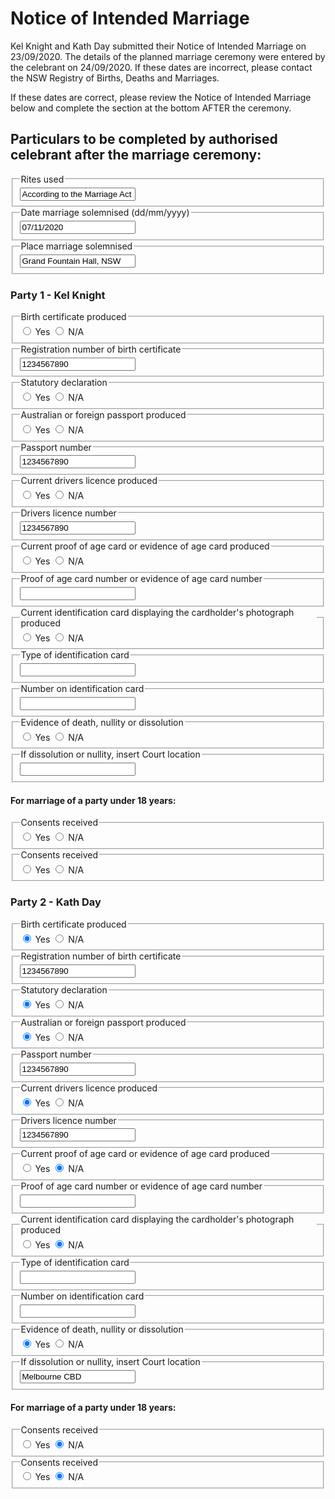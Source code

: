<h1> Notice of Intended Marriage </h1>

Kel Knight and Kath Day submitted their Notice of Intended Marriage on 23/09/2020. The details of the planned marriage ceremony were entered by the celebrant on 24/09/2020. If these dates are incorrect, please contact the NSW Registry of Births, Deaths and Marriages.

If these dates are correct, please review the Notice of Intended Marriage below and complete the section at the bottom AFTER the ceremony. 

<h2> Particulars to be completed by authorised celebrant after the marriage ceremony: </h2>

<div class="nsw-forms">
        <div class="nsw-form-group">
            <fieldset class="nsw-form-fieldset">
            <legend>
            <span class="nsw-form-legend-text">Rites used</span>
            </legend>
            <div class="nsw-form-text">
               <input class="nsw-form-text__input" type="text" name="{ceremonyrites}" id="{ceremonyrites}" value="According to the Marriage Act 1961">
            </div>
           </fieldset>
        </div>
<div class="nsw-forms">
        <div class="nsw-form-group">
            <fieldset class="nsw-form-fieldset">
            <legend>
            <span class="nsw-form-legend-text">Date marriage solemnised (dd/mm/yyyy)</span>
            </legend>
            <div class="nsw-form-text">
               <input class="nsw-form-text__input" type="text" name="{ceremonyrites}" id="{ceremonyrites}" value="07/11/2020">
            </div>
           </fieldset>
        </div>
<div class="nsw-forms">
        <div class="nsw-form-group">
            <fieldset class="nsw-form-fieldset">
            <legend>
            <span class="nsw-form-legend-text">Place marriage solemnised</span>
            </legend>
            <div class="nsw-form-text">
               <input class="nsw-form-text__input" type="text" name="{ceremonyplacesolemnised}" id="{ceremonyplacesolemnised}" value="Grand Fountain Hall, NSW">
            </div>
           </fieldset>
        </div>
        
        
<h3> Party 1 - Kel Knight </h3>

<div class="nsw-forms">
        <div class="nsw-form-group">
            <fieldset class="nsw-form-fieldset">
            <legend>
            <span class="nsw-form-legend-text">Birth certificate produced</span>
            </legend>
            <div class="nsw-form-radio">
               <input class="nsw-form-radio__input" type="radio" name="{birthcert}" id="{party1birthcertyes}" checked>
               <label class="nsw-form-radio__label" for="{party1birthcertyes}">Yes</label>
               <input class="nsw-form-radio__input" type="radio" name="{birthcert}" id="{party1birthcertno}">
               <label class="nsw-form-radio__label" for="{party1birthcertno}">N/A</label>
            </div>
           </fieldset>
        </div>  
<div class="nsw-forms">
        <div class="nsw-form-group">
            <fieldset class="nsw-form-fieldset">
            <legend>
            <span class="nsw-form-legend-text">Registration number of birth certificate</span>
            </legend>
            <div class="nsw-form-text">
               <input class="nsw-form-text__input" type="text" name="{birthcertnumber}" id="{party1birthcertnumber}" value="1234567890">
            </div>
           </fieldset>
        </div>
<div class="nsw-forms">
        <div class="nsw-form-group">
            <fieldset class="nsw-form-fieldset">
            <legend>
            <span class="nsw-form-legend-text">Statutory declaration</span>
            </legend>
            <div class="nsw-form-radio">
               <input class="nsw-form-radio__input" type="radio" name="{statutorydeclaration}" id="{party1statutorydeclarationyes}" checked>
               <label class="nsw-form-radio__label" for="{party1statutorydeclarationyes}">Yes</label>
               <input class="nsw-form-radio__input" type="radio" name="{statutorydeclaration}" id="{party1statutorydeclarationno}">
               <label class="nsw-form-radio__label" for="{party1statutorydeclarationno}">N/A</label>
            </div>
           </fieldset>
        </div>  
<div class="nsw-forms">
        <div class="nsw-form-group">
            <fieldset class="nsw-form-fieldset">
            <legend>
            <span class="nsw-form-legend-text">Australian or foreign passport produced</span>
            </legend>
            <div class="nsw-form-radio">
               <input class="nsw-form-radio__input" type="radio" name="{passport}" id="{party1passportyes}" checked>
               <label class="nsw-form-radio__label" for="{party1passportyes}">Yes</label>
               <input class="nsw-form-radio__input" type="radio" name="{passport}" id="{party1passportno}">
               <label class="nsw-form-radio__label" for="{party1passportno}">N/A</label>
            </div>
           </fieldset>
        </div>       
<div class="nsw-forms">
        <div class="nsw-form-group">
            <fieldset class="nsw-form-fieldset">
            <legend>
            <span class="nsw-form-legend-text">Passport number</span>
            </legend>
            <div class="nsw-form-text">
               <input class="nsw-form-text__input" type="text" name="{passportnumber}" id="{party1passportnumber}" value="1234567890">
            </div>
           </fieldset>
        </div>        
<div class="nsw-forms">
        <div class="nsw-form-group">
            <fieldset class="nsw-form-fieldset">
            <legend>
            <span class="nsw-form-legend-text">Current drivers licence produced</span>
            </legend>
            <div class="nsw-form-radio">
               <input class="nsw-form-radio__input" type="radio" name="{driverslicence}" id="{party1driverslicenceyes}" checked>
               <label class="nsw-form-radio__label" for="{party1driverslicenceyes}">Yes</label>
               <input class="nsw-form-radio__input" type="radio" name="{driverslicence}" id="{party1driverslicenceno}">
               <label class="nsw-form-radio__label" for="{party1driverslicenceno}">N/A</label>
            </div>
           </fieldset>
        </div>          
<div class="nsw-forms">
        <div class="nsw-form-group">
            <fieldset class="nsw-form-fieldset">
            <legend>
            <span class="nsw-form-legend-text">Drivers licence number</span>
            </legend>
            <div class="nsw-form-text">
               <input class="nsw-form-text__input" type="text" name="{licencenumber}" id="{party1licencenumber}" value="1234567890">
            </div>
           </fieldset>
        </div>         
<div class="nsw-forms">
        <div class="nsw-form-group">
            <fieldset class="nsw-form-fieldset">
            <legend>
            <span class="nsw-form-legend-text">Current proof of age card or evidence of age card produced</span>
            </legend>
            <div class="nsw-form-radio">
               <input class="nsw-form-radio__input" type="radio" name="{proofofage}" id="{party1proofofageyes}">
               <label class="nsw-form-radio__label" for="{party1proofofageyes}">Yes</label>
               <input class="nsw-form-radio__input" type="radio" name="{proofofage}" id="{party1proofofageno}" checked>
               <label class="nsw-form-radio__label" for="{party1proofofageno}">N/A</label>
            </div>
           </fieldset>
        </div>         
<div class="nsw-forms">
        <div class="nsw-form-group">
            <fieldset class="nsw-form-fieldset">
            <legend>
            <span class="nsw-form-legend-text">Proof of age card number or evidence of age card number</span>
            </legend>
            <div class="nsw-form-text">
               <input class="nsw-form-text__input" type="text" name="{proofofagenumber}" id="{party1proofofagenumber}">
            </div>
           </fieldset>
        </div>            
<div class="nsw-forms">
        <div class="nsw-form-group">
            <fieldset class="nsw-form-fieldset">
            <legend>
            <span class="nsw-form-legend-text">Current identification card displaying the cardholder's photograph produced</span>
            </legend>
            <div class="nsw-form-radio">
               <input class="nsw-form-radio__input" type="radio" name="{photoID}" id="{party1photoIDyes}">
               <label class="nsw-form-radio__label" for="{party1photoIDyes}">Yes</label>
               <input class="nsw-form-radio__input" type="radio" name="{photoID}" id="{party1photoIDno}" checked>
               <label class="nsw-form-radio__label" for="{party1photoIDno}">N/A</label>
            </div>
           </fieldset>
        </div>   
<div class="nsw-forms">
        <div class="nsw-form-group">
            <fieldset class="nsw-form-fieldset">
            <legend>
            <span class="nsw-form-legend-text">Type of identification card</span>
            </legend>
            <div class="nsw-form-text">
               <input class="nsw-form-text__input" type="text" name="{photoIDtype}" id="{party1photoIDtype}">
            </div>
           </fieldset>
        </div>        
<div class="nsw-forms">
        <div class="nsw-form-group">
            <fieldset class="nsw-form-fieldset">
            <legend>
            <span class="nsw-form-legend-text">Number on identification card</span>
            </legend>
            <div class="nsw-form-text">
               <input class="nsw-form-text__input" type="text" name="{photoIDnumber}" id="{party1photoIDnumber}">
            </div>
           </fieldset>
        </div>       
<div class="nsw-forms">
        <div class="nsw-form-group">
            <fieldset class="nsw-form-fieldset">
            <legend>
            <span class="nsw-form-legend-text">Evidence of death, nullity or dissolution</span>
            </legend>
            <div class="nsw-form-radio">
               <input class="nsw-form-radio__input" type="radio" name="{evidence}" id="{party1evidenceyes}">
               <label class="nsw-form-radio__label" for="{party1evidenceyes}">Yes</label>
               <input class="nsw-form-radio__input" type="radio" name="{evidence}" id="{party1evidenceno}" checked>
               <label class="nsw-form-radio__label" for="{party1evidenceno}">N/A</label>
            </div>
           </fieldset>
        </div>          
<div class="nsw-forms">
        <div class="nsw-form-group">
            <fieldset class="nsw-form-fieldset">
            <legend>
            <span class="nsw-form-legend-text">If dissolution or nullity, insert Court location</span>
            </legend>
            <div class="nsw-form-text">
               <input class="nsw-form-text__input" type="text" name="{courtlocation}" id="{party1courtlocation}">
            </div>
           </fieldset>
        </div> 

<h4> For marriage of a party under 18 years: </h4>       
<div class="nsw-forms">
        <div class="nsw-form-group">
            <fieldset class="nsw-form-fieldset">
            <legend>
            <span class="nsw-form-legend-text">Consents received</span>
            </legend>
            <div class="nsw-form-radio">
               <input class="nsw-form-radio__input" type="radio" name="{consents}" id="{party1consentsyes}">
               <label class="nsw-form-radio__label" for="{party1consentsyes}">Yes</label>
               <input class="nsw-form-radio__input" type="radio" name="{consents}" id="{party1ceonsentsno}" checked>
               <label class="nsw-form-radio__label" for="{party1consentsno}">N/A</label>
            </div>
           </fieldset>
        </div>         
<div class="nsw-forms">
        <div class="nsw-form-group">
            <fieldset class="nsw-form-fieldset">
            <legend>
            <span class="nsw-form-legend-text">Consents received</span>
            </legend>
            <div class="nsw-form-radio">
               <input class="nsw-form-radio__input" type="radio" name="{courtapproval}" id="{party1courtapprovalyes}">
               <label class="nsw-form-radio__label" for="{party1courtapprovalyes}">Yes</label>
               <input class="nsw-form-radio__input" type="radio" name="{courtapproval}" id="{party1courtapprovalno}" checked>
               <label class="nsw-form-radio__label" for="{party1courtapprovalno}">N/A</label>
            </div>
           </fieldset>
        </div>      
        
        
        
<h3> Party 2 - Kath Day </h3>

<div class="nsw-forms">
        <div class="nsw-form-group">
            <fieldset class="nsw-form-fieldset">
            <legend>
            <span class="nsw-form-legend-text">Birth certificate produced</span>
            </legend>
            <div class="nsw-form-radio">
               <input class="nsw-form-radio__input" type="radio" name="{birthcert}" id="{party2birthcertyes}" checked>
               <label class="nsw-form-radio__label" for="{party2birthcertyes}">Yes</label>
               <input class="nsw-form-radio__input" type="radio" name="{birthcert}" id="{party2birthcertno}">
               <label class="nsw-form-radio__label" for="{party2birthcertno}">N/A</label>
            </div>
           </fieldset>
        </div>  
<div class="nsw-forms">
        <div class="nsw-form-group">
            <fieldset class="nsw-form-fieldset">
            <legend>
            <span class="nsw-form-legend-text">Registration number of birth certificate</span>
            </legend>
            <div class="nsw-form-text">
               <input class="nsw-form-text__input" type="text" name="{birthcertnumber}" id="{party2birthcertnumber}" value="1234567890">
            </div>
           </fieldset>
        </div>
<div class="nsw-forms">
        <div class="nsw-form-group">
            <fieldset class="nsw-form-fieldset">
            <legend>
            <span class="nsw-form-legend-text">Statutory declaration</span>
            </legend>
            <div class="nsw-form-radio">
               <input class="nsw-form-radio__input" type="radio" name="{statutorydeclaration}" id="{party2statutorydeclarationyes}" checked>
               <label class="nsw-form-radio__label" for="{party2statutorydeclarationyes}">Yes</label>
               <input class="nsw-form-radio__input" type="radio" name="{statutorydeclaration}" id="{party2statutorydeclarationno}">
               <label class="nsw-form-radio__label" for="{party2statutorydeclarationno}">N/A</label>
            </div>
           </fieldset>
        </div>  
<div class="nsw-forms">
        <div class="nsw-form-group">
            <fieldset class="nsw-form-fieldset">
            <legend>
            <span class="nsw-form-legend-text">Australian or foreign passport produced</span>
            </legend>
            <div class="nsw-form-radio">
               <input class="nsw-form-radio__input" type="radio" name="{passport}" id="{party2passportyes}" checked>
               <label class="nsw-form-radio__label" for="{party2passportyes}">Yes</label>
               <input class="nsw-form-radio__input" type="radio" name="{passport}" id="{party2passportno}">
               <label class="nsw-form-radio__label" for="{party2passportno}">N/A</label>
            </div>
           </fieldset>
        </div>       
<div class="nsw-forms">
        <div class="nsw-form-group">
            <fieldset class="nsw-form-fieldset">
            <legend>
            <span class="nsw-form-legend-text">Passport number</span>
            </legend>
            <div class="nsw-form-text">
               <input class="nsw-form-text__input" type="text" name="{passportnumber}" id="{party2passportnumber}" value="1234567890">
            </div>
           </fieldset>
        </div>        
<div class="nsw-forms">
        <div class="nsw-form-group">
            <fieldset class="nsw-form-fieldset">
            <legend>
            <span class="nsw-form-legend-text">Current drivers licence produced</span>
            </legend>
            <div class="nsw-form-radio">
               <input class="nsw-form-radio__input" type="radio" name="{driverslicence}" id="{party2driverslicenceyes}" checked>
               <label class="nsw-form-radio__label" for="{party2driverslicenceyes}">Yes</label>
               <input class="nsw-form-radio__input" type="radio" name="{driverslicence}" id="{party2driverslicenceno}">
               <label class="nsw-form-radio__label" for="{party2driverslicenceno}">N/A</label>
            </div>
           </fieldset>
        </div>          
<div class="nsw-forms">
        <div class="nsw-form-group">
            <fieldset class="nsw-form-fieldset">
            <legend>
            <span class="nsw-form-legend-text">Drivers licence number</span>
            </legend>
            <div class="nsw-form-text">
               <input class="nsw-form-text__input" type="text" name="{licencenumber}" id="{party2licencenumber}" value="1234567890">
            </div>
           </fieldset>
        </div>         
<div class="nsw-forms">
        <div class="nsw-form-group">
            <fieldset class="nsw-form-fieldset">
            <legend>
            <span class="nsw-form-legend-text">Current proof of age card or evidence of age card produced</span>
            </legend>
            <div class="nsw-form-radio">
               <input class="nsw-form-radio__input" type="radio" name="{proofofage}" id="{party2proofofageyes}">
               <label class="nsw-form-radio__label" for="{party2proofofageyes}">Yes</label>
               <input class="nsw-form-radio__input" type="radio" name="{proofofage}" id="{party2proofofageno}" checked>
               <label class="nsw-form-radio__label" for="{party2proofofageno}">N/A</label>
            </div>
           </fieldset>
        </div>         
<div class="nsw-forms">
        <div class="nsw-form-group">
            <fieldset class="nsw-form-fieldset">
            <legend>
            <span class="nsw-form-legend-text">Proof of age card number or evidence of age card number</span>
            </legend>
            <div class="nsw-form-text">
               <input class="nsw-form-text__input" type="text" name="{proofofagenumber}" id="{party2proofofagenumber}">
            </div>
           </fieldset>
        </div>            
<div class="nsw-forms">
        <div class="nsw-form-group">
            <fieldset class="nsw-form-fieldset">
            <legend>
            <span class="nsw-form-legend-text">Current identification card displaying the cardholder's photograph produced</span>
            </legend>
            <div class="nsw-form-radio">
               <input class="nsw-form-radio__input" type="radio" name="{photoID}" id="{party2photoIDyes}">
               <label class="nsw-form-radio__label" for="{party2photoIDyes}">Yes</label>
               <input class="nsw-form-radio__input" type="radio" name="{photoID}" id="{party2photoIDno}" checked>
               <label class="nsw-form-radio__label" for="{party2photoIDno}">N/A</label>
            </div>
           </fieldset>
        </div>   
<div class="nsw-forms">
        <div class="nsw-form-group">
            <fieldset class="nsw-form-fieldset">
            <legend>
            <span class="nsw-form-legend-text">Type of identification card</span>
            </legend>
            <div class="nsw-form-text">
               <input class="nsw-form-text__input" type="text" name="{photoIDtype}" id="{party2photoIDtype}">
            </div>
           </fieldset>
        </div>        
<div class="nsw-forms">
        <div class="nsw-form-group">
            <fieldset class="nsw-form-fieldset">
            <legend>
            <span class="nsw-form-legend-text">Number on identification card</span>
            </legend>
            <div class="nsw-form-text">
               <input class="nsw-form-text__input" type="text" name="{photoIDnumber}" id="{party2photoIDnumber}">
            </div>
           </fieldset>
        </div>       
<div class="nsw-forms">
        <div class="nsw-form-group">
            <fieldset class="nsw-form-fieldset">
            <legend>
            <span class="nsw-form-legend-text">Evidence of death, nullity or dissolution</span>
            </legend>
            <div class="nsw-form-radio">
               <input class="nsw-form-radio__input" type="radio" name="{evidence}" id="{party2evidenceyes}" checked>
               <label class="nsw-form-radio__label" for="{party2evidenceyes}">Yes</label>
               <input class="nsw-form-radio__input" type="radio" name="{evidence}" id="{party2evidenceno}">
               <label class="nsw-form-radio__label" for="{party2evidenceno}">N/A</label>
            </div>
           </fieldset>
        </div>          
<div class="nsw-forms">
        <div class="nsw-form-group">
            <fieldset class="nsw-form-fieldset">
            <legend>
            <span class="nsw-form-legend-text">If dissolution or nullity, insert Court location</span>
            </legend>
            <div class="nsw-form-text">
               <input class="nsw-form-text__input" type="text" name="{courtlocation}" id="{party2courtlocation}" value="Melbourne CBD">
            </div>
           </fieldset>
        </div> 

<h4> For marriage of a party under 18 years: </h4>       
<div class="nsw-forms">
        <div class="nsw-form-group">
            <fieldset class="nsw-form-fieldset">
            <legend>
            <span class="nsw-form-legend-text">Consents received</span>
            </legend>
            <div class="nsw-form-radio">
               <input class="nsw-form-radio__input" type="radio" name="{consents}" id="{party2consentsyes}">
               <label class="nsw-form-radio__label" for="{party2consentsyes}">Yes</label>
               <input class="nsw-form-radio__input" type="radio" name="{consents}" id="{party2ceonsentsno}" checked>
               <label class="nsw-form-radio__label" for="{party2consentsno}">N/A</label>
            </div>
           </fieldset>
        </div>         
<div class="nsw-forms">
        <div class="nsw-form-group">
            <fieldset class="nsw-form-fieldset">
            <legend>
            <span class="nsw-form-legend-text">Consents received</span>
            </legend>
            <div class="nsw-form-radio">
               <input class="nsw-form-radio__input" type="radio" name="{courtapproval}" id="{party2courtapprovalyes}">
               <label class="nsw-form-radio__label" for="{party2courtapprovalyes}">Yes</label>
               <input class="nsw-form-radio__input" type="radio" name="{courtapproval}" id="{party2courtapprovalno}" checked>
               <label class="nsw-form-radio__label" for="{party2courtapprovalno}">N/A</label>
            </div>
           </fieldset>
        </div>              
        
        
